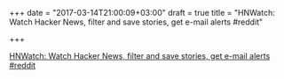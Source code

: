 +++
date = "2017-03-14T21:00:09+03:00"
draft = true
title = "HNWatch: Watch Hacker News, filter and save stories, get e-mail alerts  #reddit"

+++

<p><a href="https://t.co/BLx929W06w">HNWatch: Watch Hacker News, filter and save stories, get e-mail alerts  #reddit</a></p>

